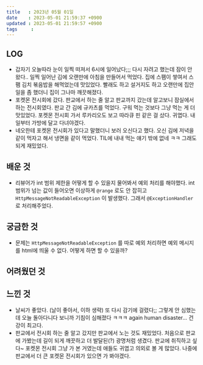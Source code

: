 ```yaml
---
title   : 2023년 05월 01일
date    : 2023-05-01 21:59:37 +0900
updated : 2023-05-01 21:59:57 +0900
tags     : 
---
```

## LOG
- 갑자기 오늘따라 눈이 일찍 떠져서 6시에 일어났다;;; 다시 자려고 했는데 잠이 안 왔다.. 일찍 일어난 김에 오랜만에 아침을 만들어서 먹었다. 집에 스팸이 쌓여서 스팸 김치 볶음밥을 해먹었는데 맛있었다. 빨래도 하고 설거지도 하고 오랜만에 집안일을 좀 했더니 집이 그나마 깨끗해졌다.
- 포켓몬 전시회에 갔다. 판교에서 하는 줄 알고 판교까지 갔는데 알고보니 잠실에서 하는 전시회였다. 판교 간 김에 규카츠를 먹었다. 구워 먹는 것보다 그냥 먹는 게 더 맛있었다. 포켓몬 전시회 가서 루카리오도 보고 따라큐 핀 같은 걸 샀다. 귀엽다. 내일부터 가방에 달고 다녀야겠다.
- 네오한테 포켓몬 전시회가 있다고 말했더니 보러 오신다고 했다. 오신 김에 저녁을 같이 먹자고 해서 냉면을 같이 먹었다. TIL에 내내 먹는 얘기 밖에 없네 ㅋㅋ 그래도 되게 재밌었다.

## 배운 것
- 리뷰어가 int 범위 제한을 어떻게 할 수 있을지 물어봐서 예외 처리를 해야했다. int 범위가 넘는 값이 들어오면 이상하게 `@range` 로도 안 잡히고 `HttpMessageNotReadableException` 이 발생했다. 그래서 `@ExceptionHandler` 로 처리해주었다.

## 궁금한 것
- 문제는 `HttpMessageNotReadableException` 를 따로 예외 처리하면 예외 메시지를 html에 띄울 수 없다. 어떻게 하면 할 수 있을까? 

## 어려웠던 것

## 느낀 것
- 날씨가 좋았다. (날이 좋아서, 이하 생략) 또 다시 감기에 걸렸다;; 그렇게 안 심했는데 오늘 돌아다니다 보니까 기침이 심해졌다 ㅋㅋㅋ again human disaster... 건강이 최고다.
- 판교에서 전시회 하는 줄 알고 갔지만 판교에서 노는 것도 재밌었다. 처음으로 판교에 가봤는데 길이 되게 깨끗하고 더 발달된(?) 광명처럼 생겼다. 판교에 취직하고 싶다~ 포켓몬 전시회 그냥 가 본 거였는데 애들도 귀엽고 의외로 볼 게 많았다. 나중에 판교에서 더 큰 포켓몬 전시회가 있으면 가 봐야겠다.